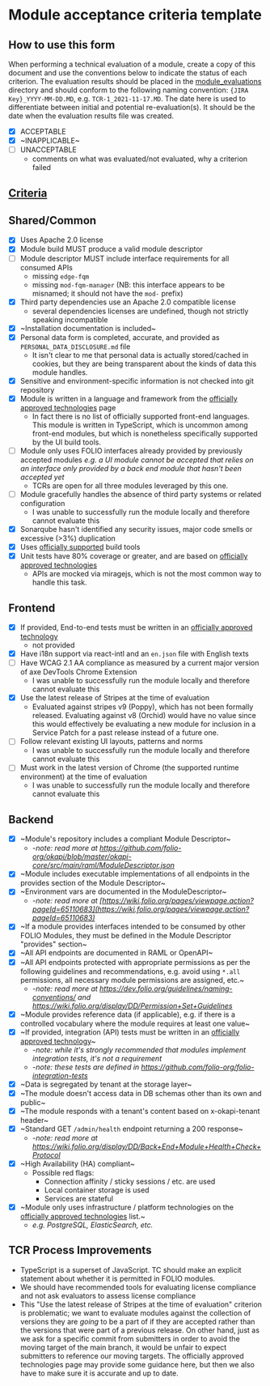 # Module acceptance criteria template

## How to use this form
When performing a technical evaluation of a module, create a copy of this document and use the conventions below to indicate the status of each criterion.  The evaluation results should be placed in the [module_evaluations](https://github.com/folio-org/tech-council/tree/master/module_evaluations) directory and should conform to the following naming convention: `{JIRA Key}_YYYY-MM-DD.MD`, e.g. `TCR-1_2021-11-17.MD`.  The date here is used to differentiate between initial and potential re-evaluation(s).  It should be the date when the evaluation results file was created.

* [x] ACCEPTABLE
* [x] ~INAPPLICABLE~
* [ ] UNACCEPTABLE
  * comments on what was evaluated/not evaluated, why a criterion failed

## [Criteria](https://github.com/folio-org/tech-council/blob/7b10294a5c1c10c7e1a7c5b9f99f04bf07630f06/MODULE_ACCEPTANCE_CRITERIA.MD)

## Shared/Common
* [x] Uses Apache 2.0 license
* [x] Module build MUST produce a valid module descriptor
* [ ] Module descriptor MUST include interface requirements for all consumed APIs
  * missing `edge-fqm`
  * missing `mod-fqm-manager` (NB: this interface appears to be misnamed; it should not have the `mod-` prefix)
* [x] Third party dependencies use an Apache 2.0 compatible license
  * several dependencies licenses are undefined, though not strictly speaking incompatible
* [x] ~Installation documentation is included~
* [x] Personal data form is completed, accurate, and provided as `PERSONAL_DATA_DISCLOSURE.md` file
  * It isn't clear to me that personal data is actually stored/cached in cookies, but they are being transparent about the kinds of data this module handles.
* [x] Sensitive and environment-specific information is not checked into git repository
* [x] Module is written in a language and framework from the [officially approved technologies](https://wiki.folio.org/display/TC/Officially+Supported+Technologies) page
  * In fact there is no list of officially supported front-end languages. This module is written in TypeScript, which is uncommon among front-end modules, but which is nonetheless specifically supported by the UI build tools.
* [ ] Module only uses FOLIO interfaces already provided by previously accepted modules _e.g. a UI module cannot be accepted that relies on an interface only provided by a back end module that hasn't been accepted yet_
  * TCRs are open for all three modules leveraged by this one.
* [ ] Module gracefully handles the absence of third party systems or related configuration
  * I was unable to successfully run the module locally and therefore cannot evaluate this
* [x] Sonarqube hasn't identified any security issues, major code smells or excessive (>3%) duplication
* [x] Uses [officially supported](https://wiki.folio.org/display/TC/Officially+Supported+Technologies) build tools
* [x] Unit tests have 80% coverage or greater, and are based on [officially approved technologies](https://wiki.folio.org/display/TC/Officially+Supported+Technologies)
  * APIs are mocked via miragejs, which is not the most common way to handle this task.

## Frontend
* [x] If provided, End-to-end tests must be written in an [officially approved technology](https://wiki.folio.org/display/TC/Officially+Supported+Technologies)
  * not provided
* [x] Have i18n support via react-intl and an `en.json` file with English texts
* [ ] Have WCAG 2.1 AA compliance as measured by a current major version of axe DevTools Chrome Extension
  * I was unable to successfully run the module locally and therefore cannot evaluate this
* [x] Use the latest release of Stripes at the time of evaluation
  * Evaluated against stripes v9 (Poppy), which has not been formally released. Evaluating against v8 (Orchid) would have no value since this would effectively be evaluating a new module for inclusion in a Service Patch for a past release instead of a future one.
* [ ] Follow relevant existing UI layouts, patterns and norms
  * I was unable to successfully run the module locally and therefore cannot evaluate this
* [ ] Must work in the latest version of Chrome (the supported runtime environment) at the time of evaluation
  * I was unable to successfully run the module locally and therefore cannot evaluate this

## Backend
* [x] ~Module's repository includes a compliant Module Descriptor~
  * -_note: read more at https://github.com/folio-org/okapi/blob/master/okapi-core/src/main/raml/ModuleDescriptor.json_
* [x] ~Module includes executable implementations of all endpoints in the provides section of the Module Descriptor~
* [x] ~Environment vars are documented in the ModuleDescriptor~
  * -_note: read more at [https://wiki.folio.org/pages/viewpage.action?pageId=65110683](https://wiki.folio.org/pages/viewpage.action?pageId=65110683)_
* [x] ~If a module provides interfaces intended to be consumed by other FOLIO Modules, they must be defined in the Module Descriptor "provides" section~
* [x] ~All API endpoints are documented in RAML or OpenAPI~
* [x] ~All API endpoints protected with appropriate permissions as per the following guidelines and recommendations, e.g. avoid using `*.all` permissions, all necessary module permissions are assigned, etc.~
  * -_note: read more at https://dev.folio.org/guidelines/naming-conventions/ and https://wiki.folio.org/display/DD/Permission+Set+Guidelines_
* [x] ~Module provides reference data (if applicable), e.g. if there is a controlled vocabulary where the module requires at least one value~
* [x] ~If provided, integration (API) tests must be written in an [officially approved technology](https://wiki.folio.org/display/TC/Officially+Supported+Technologies)~
  * -_note: while it's strongly recommended that modules implement integration tests, it's not a requirement_
  * -_note: these tests are defined in https://github.com/folio-org/folio-integration-tests_
* [x] ~Data is segregated by tenant at the storage layer~
* [x] ~The module doesn't access data in DB schemas other than its own and public~
* [x] ~The module responds with a tenant's content based on x-okapi-tenant header~
* [x] ~Standard GET `/admin/health` endpoint returning a 200 response~
  * -_note: read more at https://wiki.folio.org/display/DD/Back+End+Module+Health+Check+Protocol_
* [x] ~High Availability (HA) compliant~
  * Possible red flags:
    * Connection affinity / sticky sessions / etc. are used
    * Local container storage is used
    * Services are stateful
* [x] ~Module only uses infrastructure / platform technologies on the [officially approved technologies](https://wiki.folio.org/display/TC/Officially+Supported+Technologies) list.~
  * _e.g. PostgreSQL, ElasticSearch, etc._

## TCR Process Improvements
* TypeScript is a superset of JavaScript. TC should make an explicit statement about whether it is permitted in FOLIO modules.
* We should have recommended tools for evaluating license compliance and not ask evaluators to assess license compliance
* This "Use the latest release of Stripes at the time of evaluation" criterion is problematic; we want to evaluate modules against the collection of versions they are _going_ to be a part of if they are accepted rather than the versions that were part of a previous release. On other hand, just as we ask for a specific commit from submitters in order to avoid the moving target of the main branch, it would be unfair to expect submitters to reference our moving targets. The officially approved technologies page may provide some guidance here, but then we also have to make sure it is accurate and up to date.

